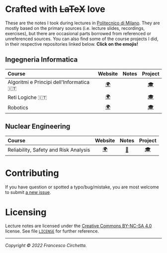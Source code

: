 # Crafted with ~~LaTeX~~ love

These are the notes I took during lectures in [Politecnico di Milano][polimi]. They
are mostly based on the primary sources (i.e. lecture slides, recordings,
exercises), but there are occasional parts borrowed from referenced or
unreferenced sources. You can also find some of the course projects I did, in
their respective repositories linked below. **Click on the emojis!**

## Ingegneria Informatica

| Course | Website | Notes | Project |
| :- | :-: | :-: | :-: |
| Algoritmi e Principi dell'Informatica :it: | [:earth_africa:][api-link] | | [:mortar_board:][api-proj] |
| Reti Logiche :it: | [:earth_africa:][retilogiche-link] | | [:mortar_board:][retilogiche-proj] |
| Robotics | [:earth_africa:][robotics-link] | | [:mortar_board:][robotics-proj] |

## Nuclear Engineering

| Course | Website | Notes | Project |
| :- | :-: | :-: | :-: |
| Reliability, Safety and Risk Analysis | [:earth_africa:][rsra-link] | [:closed_book:][rsra-tex] | [:mortar_board:][rsra-proj] |

# Contributing

If you have question or spotted a typo/bug/mistake, you are most welcome to
submit [a new issue][new-issue].

# Licensing

Lecture notes are licensed under the
[Creative Commons BY-NC-SA 4.0](https://creativecommons.org/licenses/by-nc-sa/4.0/)
license. See file [`LICENSE`][license-url] for further reference.

---

*Copyright &copy; 2022 Francesco Circhetta.*

 [polimi]: https://polimi.it

 [api-link]: https://www11.ceda.polimi.it/schedaincarico/schedaincarico/controller/scheda_pubblica/SchedaPublic.do?&evn_default=evento&c_classe=645738&polij_device_category=DESKTOP&__pj0=0&__pj1=5ad1c96a5947e92eab28395ec5fb3feb
 [api-proj]: https://github.com/nuclearforg/api

 [retilogiche-link]: https://www4.ceda.polimi.it/manifesti/manifesti/controller/ManifestoPublic.do?EVN_DETTAGLIO_RIGA_MANIFESTO=evento&aa=2017&k_cf=225&k_corso_la=358&k_indir=II3&codDescr=051228&lang=IT&semestre=1&anno_corso=3&idItemOfferta=133688&idRiga=221823
 [retilogiche-proj]: https://github.com/nuclearforg/reti-logiche

 [robotics-link]: https://www11.ceda.polimi.it/schedaincarico/schedaincarico/controller/scheda_pubblica/SchedaPublic.do?&evn_default=evento&c_classe=667653&__pj0=0&__pj1=65445b4a0468d54ae55ee95bd3217623
 [robotics-proj]: https://github.com/nuclearforg/robotics

 [rsra-link]: https://www4.ceda.polimi.it/manifesti/manifesti/controller/ManifestoPublic.do?EVN_DETTAGLIO_RIGA_MANIFESTO=evento&aa=2021&k_cf=225&k_corso_la=478&k_indir=X2A&codDescr=054649&lang=IT&semestre=2&anno_corso=1&idItemOfferta=155225&idRiga=268350
 [rsra-tex]: /courses/rsra/rsra.pdf
 [rsra-proj]: https://github.com/nuclearforg/rsra

 [new-issue]: https://github.com/nuclearforg/lecture-notes/issues/new

 [license-url]: /LICENSE